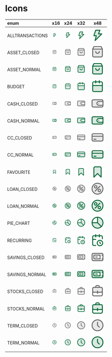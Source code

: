 # Icons
enum | x16 | x24 | x32 | x48
:-- | --- | --- | -- | ---
ALLTRANSACTIONS | <img src="ALLTRANSACTIONS.svg" width="16">  | <img src="ALLTRANSACTIONS.svg" width="24">  | <img src="ALLTRANSACTIONS.svg" width="32">  | <img src="ALLTRANSACTIONS.svg" width="48"> 
ASSET_CLOSED | <img src="ASSET_CLOSED.svg" width="16">  | <img src="ASSET_CLOSED.svg" width="24">  | <img src="ASSET_CLOSED.svg" width="32">  | <img src="ASSET_CLOSED.svg" width="48"> 
ASSET_NORMAL | <img src="ASSET_NORMAL.svg" width="16">  | <img src="ASSET_NORMAL.svg" width="24">  | <img src="ASSET_NORMAL.svg" width="32">  | <img src="ASSET_NORMAL.svg" width="48"> 
BUDGET | <img src="BUDGET.svg" width="16">  | <img src="BUDGET.svg" width="24">  | <img src="BUDGET.svg" width="32">  | <img src="BUDGET.svg" width="48"> 
CASH_CLOSED | <img src="CASH_CLOSED.svg" width="16">  | <img src="CASH_CLOSED.svg" width="24">  | <img src="CASH_CLOSED.svg" width="32">  | <img src="CASH_CLOSED.svg" width="48"> 
CASH_NORMAL | <img src="CASH_NORMAL.svg" width="16">  | <img src="CASH_NORMAL.svg" width="24">  | <img src="CASH_NORMAL.svg" width="32">  | <img src="CASH_NORMAL.svg" width="48"> 
CC_CLOSED | <img src="CC_CLOSED.svg" width="16">  | <img src="CC_CLOSED.svg" width="24">  | <img src="CC_CLOSED.svg" width="32">  | <img src="CC_CLOSED.svg" width="48"> 
CC_NORMAL | <img src="CC_NORMAL.svg" width="16">  | <img src="CC_NORMAL.svg" width="24">  | <img src="CC_NORMAL.svg" width="32">  | <img src="CC_NORMAL.svg" width="48"> 
FAVOURITE | <img src="FAVOURITE.svg" width="16">  | <img src="FAVOURITE.svg" width="24">  | <img src="FAVOURITE.svg" width="32">  | <img src="FAVOURITE.svg" width="48"> 
LOAN_CLOSED | <img src="LOAN_CLOSED.svg" width="16">  | <img src="LOAN_CLOSED.svg" width="24">  | <img src="LOAN_CLOSED.svg" width="32">  | <img src="LOAN_CLOSED.svg" width="48"> 
LOAN_NORMAL | <img src="LOAN_NORMAL.svg" width="16">  | <img src="LOAN_NORMAL.svg" width="24">  | <img src="LOAN_NORMAL.svg" width="32">  | <img src="LOAN_NORMAL.svg" width="48"> 
PIE_CHART | <img src="PIE_CHART.svg" width="16">  | <img src="PIE_CHART.svg" width="24">  | <img src="PIE_CHART.svg" width="32">  | <img src="PIE_CHART.svg" width="48"> 
RECURRING | <img src="RECURRING.svg" width="16">  | <img src="RECURRING.svg" width="24">  | <img src="RECURRING.svg" width="32">  | <img src="RECURRING.svg" width="48"> 
SAVINGS_CLOSED | <img src="SAVINGS_CLOSED.svg" width="16">  | <img src="SAVINGS_CLOSED.svg" width="24">  | <img src="SAVINGS_CLOSED.svg" width="32">  | <img src="SAVINGS_CLOSED.svg" width="48"> 
SAVINGS_NORMAL | <img src="SAVINGS_NORMAL.svg" width="16">  | <img src="SAVINGS_NORMAL.svg" width="24">  | <img src="SAVINGS_NORMAL.svg" width="32">  | <img src="SAVINGS_NORMAL.svg" width="48"> 
STOCKS_CLOSED | <img src="STOCKS_CLOSED.svg" width="16">  | <img src="STOCKS_CLOSED.svg" width="24">  | <img src="STOCKS_CLOSED.svg" width="32">  | <img src="STOCKS_CLOSED.svg" width="48"> 
STOCKS_NORMAL | <img src="STOCKS_NORMAL.svg" width="16">  | <img src="STOCKS_NORMAL.svg" width="24">  | <img src="STOCKS_NORMAL.svg" width="32">  | <img src="STOCKS_NORMAL.svg" width="48"> 
TERM_CLOSED | <img src="TERM_CLOSED.svg" width="16">  | <img src="TERM_CLOSED.svg" width="24">  | <img src="TERM_CLOSED.svg" width="32">  | <img src="TERM_CLOSED.svg" width="48"> 
TERM_NORMAL | <img src="TERM_NORMAL.svg" width="16">  | <img src="TERM_NORMAL.svg" width="24">  | <img src="TERM_NORMAL.svg" width="32">  | <img src="TERM_NORMAL.svg" width="48"> 
